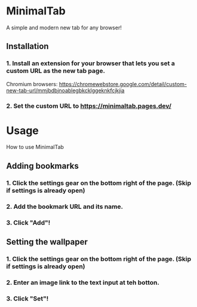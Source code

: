 # MinimalTab
A simple and modern new tab for any browser!

## Installation
### 1. Install an extension for your browser that lets you set a custom URL as the new tab page.
Chromium browsers: https://chromewebstore.google.com/detail/custom-new-tab-url/mmjbdbjnoablegbkcklggeknkfcjkjia

### 2. Set the custom URL to https://minimaltab.pages.dev/


# Usage
How to use MinimalTab
## Adding bookmarks
### 1. Click the settings gear on the bottom right of the page. (Skip if settings is already open)
### 2. Add the bookmark URL and its name.
### 3. Click "Add"!

## Setting the wallpaper
### 1. Click the settings gear on the bottom right of the page. (Skip if settings is already open)
### 2. Enter an image link to the text input at teh botton.
### 3. Click "Set"!